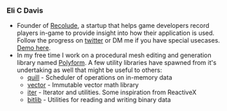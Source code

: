 ### Eli C Davis

- Founder of [Recolude](https://recolude.com/), a startup that helps game developers record players in-game to provide insight into how their application is used. Follow the progress on [twitter](https://twitter.com/RecoludeLLC) or DM me if you have special usecases. [Demo here](https://app.recolude.com/recording?id=37f0e5e2-f884-46c4-a1d8-72ae959a7fa2).
- In my free time I work on a procedural mesh editing and generation library named [Polyform](https://github.com/EliCDavis/polyform). A few utility libraries have spawned from it's undertaking as well that might be useful to others:
  - [quill](https://github.com/EliCDavis/quill) - Scheduler of operations on in-memory data
  - [vector](https://github.com/EliCDavis/vector) - Immutable vector math library
  - [iter](https://github.com/EliCDavis/iter) - Iterator and utilities. Some inspiration from ReactiveX
  - [bitlib](https://github.com/EliCDavis/bitlib) - Utilities for reading and writing binary data
